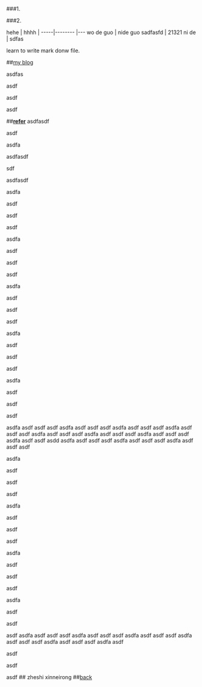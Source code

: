 ###1.

###2.

  hehe |  hhhh  |
  -----|-------- |---
 wo de guo | nide guo 
 sadfasfd |  21321
	ni de  |  sdfas 


learn to write mark donw file.

##[my blog](http://blog.csdn.net/typeof_)


asdfas

asdf

asdf

asdf



##[**refer**](#hello)<a name='refer'></a>
asdfasdf

asdf

asdfa

asdfasdf

sdf

asdfasdf

asdfa

asdf

asdf

asdf

asdfa

asdf

asdf

asdf

asdfa

asdf

asdf

asdf

asdfa

asdf

asdf

asdf

asdfa

asdf

asdf

asdf

asdfa
asdf
asdf
asdf
asdfa
asdf
asdf
asdf
asdfa
asdf
asdf
asdf
asdfa
asdf
asdf
asdf
asdfa
asdf
asdf
asdf
asdfa
asdf
asdf
asdf
asdfa
asdf
asdf
asdf
asdfa
asdf
asdf
asdd
asdfa
asdf
asdf
asdf
asdfa
asdf
asdf
asdf
asdfa
asdf
asdf
asdf

asdfa

asdf

asdf


asdf

asdfa

asdf

asdf

asdf

asdfa

asdf

asdf

asdf

asdfa

asdf

asdf

asdf
asdfa
asdf
asdf
asdf
asdfa
asdf
asdf
asdf
asdfa
asdf
asdf
asdf
asdfa
asdf
asdf
asdf
asdfa
asdf
asdf
asdf
asdfa
asdf





asdf

asdf

asdf
##<a name="hello"></a> zheshi xinneirong
##[back](#refer)



